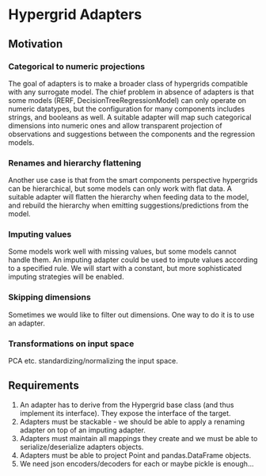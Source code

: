 # Hypergrid Adapters

## Motivation

### Categorical to numeric projections
The goal of adapters is to make a broader class of hypergrids compatible with any surrogate model. The chief problem in absence of adapters is that some models (RERF, DecisionTreeRegressionModel)
can only operate on numeric datatypes, but the configuration for many components includes strings, and booleans as well. A suitable adapter will map such categorical dimensions into numeric ones 
and allow transparent projection of observations and suggestions between the components and the regression models.

### Renames and hierarchy flattening
Another use case is that from the smart components perspective hypergrids can be hierarchical, but some models can only work with flat data. A suitable adapter will flatten the hierarchy when 
feeding data to the model, and rebuild the hierarchy when emitting suggestions/predictions from the model.

### Imputing values
Some models work well with missing values, but some models cannot handle them. An imputing adapter could be used to impute values according to a specified rule. We will start with a constant, 
but more sophisticated imputing strategies will be enabled.

### Skipping dimensions
Sometimes we would like to filter out dimensions. One way to do it is to use an adapter.

### Transformations on input space
PCA etc. standardizing/normalizing the input space.


## Requirements
1. An adapter has to derive from the Hypergrid base class (and thus implement its interface). They expose the interface of the target.
1. Adapters must be stackable - we should be able to apply a renaming adapter on top of an imputing adapter.
1. Adapters must maintain all mappings they create and we must be able to serialize/deserialize adapters objects.
1. Adapters must be able to project Point and pandas.DataFrame objects.
1. We need json encoders/decoders for each or maybe pickle is enough...
